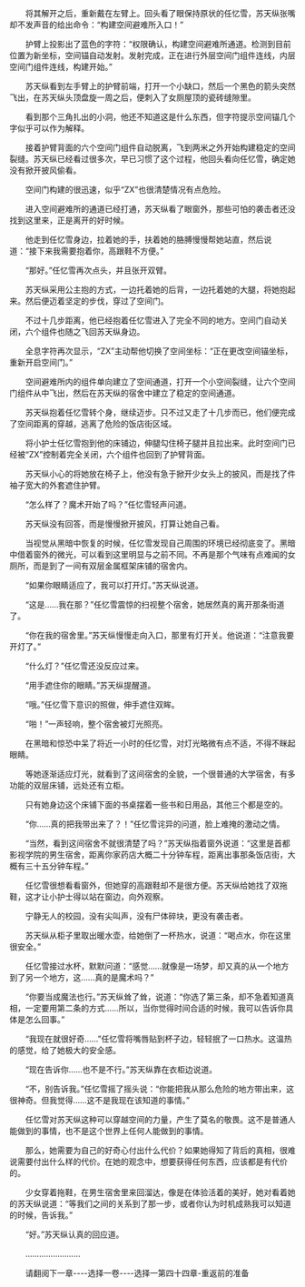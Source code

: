 <div class="read-content j_readContent" id="">
                <p>　　将其解开之后，重新戴在左臂上。回头看了眼保持原状的任忆雪，苏天纵张嘴却不发声音的给出命令：“构建空间避难所入口！”<p>　　护臂上投影出了蓝色的字符：“权限确认，构建空间避难所通道。检测到目前位置为新坐标，空间锚自动发射。发射完成，正在进行外层空间门组件连线，内层空间门组件连线，构建开始。”<p>　　苏天纵看到左手臂上的护臂前端，打开一个小缺口，然后一个黑色的箭头突然飞出，在苏天纵头顶盘旋一周之后，便刺入了女厕屋顶的瓷砖缝隙里。<p>　　看到那个三角扎出的小洞，他还不知道这是什么东西，但字符提示空间锚几个字似乎可以作为解释。<p>　　接着护臂背面的六个空间门组件自动脱离，飞到两米之外开始构建稳定的空间裂缝。苏天纵已经看过很多次，早已习惯了这个过程，他回头看向任忆雪，确定她没有掀开披风偷看。<p>　　空间门构建的很迅速，似乎“ZX”也很清楚情况有点危险。<p>　　进入空间避难所的通道已经打通，苏天纵看了眼窗外，那些可怕的袭击者还没找到这里来，正是离开的好时候。<p>　　他走到任忆雪身边，拉着她的手，扶着她的胳膊慢慢帮她站直，然后说道：“接下来我需要抱着你，高跟鞋不方便。”<p>　　“那好。”任忆雪再次点头，并且张开双臂。<p>　　苏天纵采用公主抱的方式，一边托着她的后背，一边托着她的大腿，将她抱起来。然后便迈着坚定的步伐，穿过了空间门。<p>　　不过十几步距离，他已经抱着任忆雪进入了完全不同的地方。空间门自动关闭，六个组件也随之飞回苏天纵身边。<p>　　全息字符再次显示，“ZX”主动帮他切换了空间坐标：“正在更改空间锚坐标，重新开启空间门。”<p>　　空间避难所内的组件单向建立了空间通道，打开一个小空间裂缝，让六个空间门组件从中飞出，然后在苏天纵的宿舍中建立了稳定的空间通道。<p>　　苏天纵抱着任忆雪转个身，继续迈步。只不过又走了十几步而已，他们便完成了空间距离的穿越，逃离了危险的饭店街区域。<p>　　将小护士任忆雪抱到他的床铺边，伸腿勾住椅子腿并且拉出来。此时空间门已经被“ZX”控制着完全关闭，六个组件也回到了护臂背面。<p>　　苏天纵小心的将她放在椅子上，他没有急于掀开少女头上的披风，而是找了件袖子宽大的外套遮住护臂。<p>　　“怎么样了？魔术开始了吗？”任忆雪轻声问道。<p>　　苏天纵没有回答，而是慢慢掀开披风，打算让她自己看。<p>　　当视觉从黑暗中恢复的时候，任忆雪发现自己周围的环境已经彻底变了。黑暗中借着窗外的微光，可以看到这里明显与之前不同。不再是那个气味有点难闻的女厕所，而是到了一间有双层金属框架床铺的宿舍内。<p>　　“如果你眼睛适应了，我可以打开灯。”苏天纵说道。<p>　　“这是……我在那？”任忆雪震惊的扫视整个宿舍，她居然真的离开那条街道了。<p>　　“你在我的宿舍里。”苏天纵慢慢走向入口，那里有灯开关。他说道：“注意我要开灯了。”<p>　　“什么灯？”任忆雪还没反应过来。<p>　　“用手遮住你的眼睛。”苏天纵提醒道。<p>　　“哦。”任忆雪下意识的照做，伸手遮住双眸。<p>　　“啪！”一声轻响，整个宿舍被灯光照亮。<p>　　在黑暗和惊恐中呆了将近一小时的任忆雪，对灯光略微有点不适，不得不眯起眼睛。<p>　　等她逐渐适应灯光，就看到了这间宿舍的全貌，一个很普通的大学宿舍，有多功能的双层床铺，远处还有立柜。<p>　　只有她身边这个床铺下面的书桌摆着一些书和日用品，其他三个都是空的。<p>　　“你……真的把我带出来了？！”任忆雪诧异的问道，脸上难掩的激动之情。<p>　　“当然，看到这间宿舍不就很清楚了吗？”苏天纵指着窗外说道：“这里是首都影视学院的男生宿舍，距离你家药店大概二十分钟车程，距离出事那条饭店街，大概有三十五分钟车程。”<p>　　任忆雪很想看看窗外，但她穿的高跟鞋却不是很方便。苏天纵给她找了双拖鞋，这才让小护士得以站在窗边，向外观察。<p>　　宁静无人的校园，没有尖叫声，没有尸体碎块，更没有袭击者。<p>　　苏天纵从柜子里取出暖水壶，给她倒了一杯热水，说道：“喝点水，你在这里很安全。”<p>　　任忆雪接过水杯，默默问道：“感觉……就像是一场梦，却又真的从一个地方到了另一个地方，这……真的是魔术吗？”<p>　　“你要当成魔法也行。”苏天纵耸了耸，说道：“你选了第三条，却不急着知道真相，一定要用第二条的方式……所以，当你觉得时间合适的时候，我可以告诉你具体是怎么回事。”<p>　　“我现在就很好奇……”任忆雪将嘴唇贴到杯子边，轻轻抿了一口热水。这温热的感觉，给了她极大的安全感。<p>　　“现在告诉你……也不是不行。”苏天纵靠在衣柜边说道。<p>　　“不，别告诉我。”任忆雪摇了摇头说：“你能把我从那么危险的地方带出来，这很神奇。但我觉得……这不是我现在该知道的事情。”<p>　　任忆雪对苏天纵这种可以穿越空间的力量，产生了莫名的敬畏。这不是普通人能做到的事情，也不是这个世界上任何人能做到的事情。<p>　　那么，她需要为自己的好奇心付出什么代价？如果她得知了背后的真相，很难说需要付出什么样的代价。在她的观念中，想要获得任何东西，应该都是有代价的。<p>　　少女穿着拖鞋，在男生宿舍里来回溜达，像是在体验活着的美好，她对看着她的苏天纵说道：“等我们之间的关系到了那一步，或者你认为时机成熟我可以知道的时候，告诉我。”<p>　　“好。”苏天纵认真的回应道。<p>　　……………………<p>　　请翻阅下一章----选择一卷----选择一第四十四章-重返前的准备<p> 
            </div>